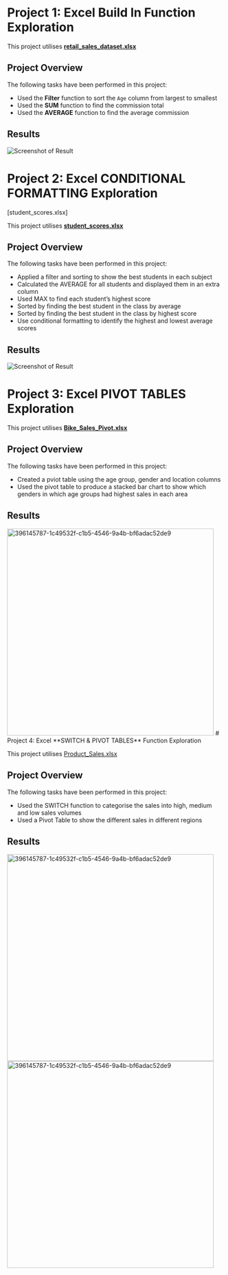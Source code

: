 
# Project 1: Excel Build In Function Exploration

This project utilises [**retail_sales_dataset.xlsx**](https://github.com/user-attachments/files/19039651/retail_sales_dataset.xlsx)

## Project Overview
The following tasks have been performed in this project:

- Used the **Filter** function to sort the `Age` column from largest to smallest
- Used the **SUM** function to find the commission total
- Used the **AVERAGE** function to find the average commission

## Results

![Screenshot of Result](https://github.com/user-attachments/assets/234a56c3-5643-40b2-bb34-88b7832cb01c)


# Project 2: Excel **CONDITIONAL FORMATTING** Exploration
[student_scores.xlsx]

This project utilises [**student_scores.xlsx**](https://github.com/user-attachments/files/19039795/student_scores.xlsx)

## Project Overview
The following tasks have been performed in this project:

- Applied a filter and sorting to show the best students in each subject
- Calculated the AVERAGE for all students and displayed them in an extra column
- Used MAX to find each student’s highest score
- Sorted by finding the best student in the class by average
- Sorted by finding the best student in the class by highest score
- Use conditional formatting to identify the highest and lowest average scores

## Results

![Screenshot of Result](https://github.com/user-attachments/assets/eb06bfab-5464-425c-88a0-758faadb1f19)

# Project 3: Excel **PIVOT TABLES** Exploration

This project utilises [**Bike_Sales_Pivot.xlsx**](https://github.com/user-attachments/files/19039956/Bike_Sales_Pivot.xlsx)

## Project Overview
The following tasks have been performed in this project:


- Created a pviot table using the age group, gender and location columns
- Used the pivot table to produce a stacked bar chart to show which genders in which age groups had highest sales in each area

## Results

<img width="481" alt="396145787-1c49532f-c1b5-4546-9a4b-bf6adac52de9" src="https://github.com/user-attachments/assets/b5b7a389-2180-4af8-939a-db4528e12502"/>
# Project 4: Excel **SWITCH & PIVOT TABLES** Function Exploration

This project utilises [Product_Sales.xlsx](https://github.com/user-attachments/files/19040020/Product_Sales.xlsx)

## Project Overview
The following tasks have been performed in this project:

- Used the SWITCH function to categorise the sales into high, medium and low sales volumes
- Used a Pivot Table to show the different sales in different regions

## Results

<img width="481" alt="396145787-1c49532f-c1b5-4546-9a4b-bf6adac52de9" src="https://github.com/user-attachments/assets/411f768e-54e7-48e8-a0fe-9c64cfc3b7e0"/>
<img width="481" alt="396145787-1c49532f-c1b5-4546-9a4b-bf6adac52de9" src="https://github.com/user-attachments/assets/455abb2a-ee41-40f3-86e5-011233c6ed0c"/>
